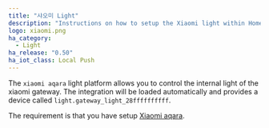 ```yaml
---
title: "샤오미 Light"
description: "Instructions on how to setup the Xiaomi light within Home Assistant."
logo: xiaomi.png
ha_category:
  - Light
ha_release: "0.50"
ha_iot_class: Local Push
---
```



The `xiaomi aqara` light platform allows you to control the internal light of the xiaomi gateway. The integration will be loaded automatically and provides a device called `light.gateway_light_28ffffffffff`.

The requirement is that you have setup [Xiaomi aqara](/integrations/xiaomi_aqara/).

